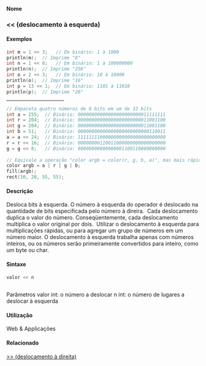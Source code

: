 
#### Nome
### << (deslocamento à esquerda)

#### Exemplos

```pde
int m = 1 << 3;   // Em binário: 1 à 1000 
println(m);  // Imprime "8" 
int n = 1 << 8;   // Em binário: 1 à 100000000 
println(n);  // Imprime "256" 
int o = 2 << 3;   // Em binário: 10 à 10000 
println(o);  // Imprime "16" 
int p = 13 << 1;  // Em binário: 1101 à 11010 
println(p);  // Imprime "26" 

```
<hr align="left" noshade="noshade" size="1" width="150"/>

```pde
// Empacota quatro números de 8 bits em um de 32 bits
int a = 255;  // Binário: 00000000000000000000000011111111 
int r = 204;  // Binário: 00000000000000000000000011001100 
int g = 204;  // Binário: 00000000000000000000000011001100 
int b = 51;   // Binário: 00000000000000000000000000110011 
a = a << 24;  // Binário: 11111111000000000000000000000000 
r = r << 16;  // Binário: 00000000110011000000000000000000 
g = g << 8;   // Binário: 00000000000000001100110000000000 
 
// Equivale a operação "color argb = color(r, g, b, a)", mas mais rápida
color argb = a | r | g | b; 
fill(argb); 
rect(30, 20, 55, 55); 

```

#### Descrição
Desloca bits à esquerda. O número
à esquerda do operador é deslocado na quantidade de bits
especificada pelo número à direira.  Cada
deslocamento duplica o valor do número. Conseqüentemente,
cada deslocamento multiplica o valor original por dois.  Utilizar
o deslocamento à esquerda para multiplicações
rápidas, ou para agregar um grupo de números em um
número maior. O deslocamento à esquerda trabalha apenas
com números inteiros, ou os números serão
primeiramente convertidos para inteiro, como um byte ou char.

#### Sintaxe
```pde
valor << n
            
```
Parâmetros
valor
int: o número a deslocar
n
int: o número de lugares a deslocar à esquerda

#### Utilização

	
Web & Applicações

#### Relacionado
[>> (deslocamento à direita)](rightshift)
